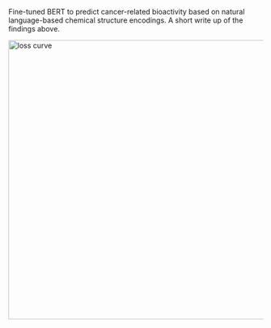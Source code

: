 Fine-tuned BERT to predict cancer-related bioactivity based on natural language-based chemical structure encodings. A short write up of the findings above.

<img width="553" alt="loss curve" src="https://github.com/mshteyn/SMILES-transformer/assets/5659756/57a3a27b-7fa5-48d8-ad4c-b1ee7a32e6b0">
